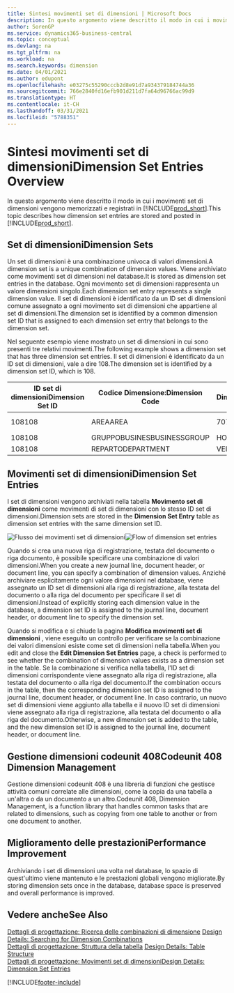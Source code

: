 ```yaml
---
title: Sintesi movimenti set di dimensioni | Microsoft Docs
description: In questo argomento viene descritto il modo in cui i movimenti set di dimensioni vengono memorizzati e registrati in Dynamcis 365.
author: SorenGP
ms.service: dynamics365-business-central
ms.topic: conceptual
ms.devlang: na
ms.tgt_pltfrm: na
ms.workload: na
ms.search.keywords: dimension
ms.date: 04/01/2021
ms.author: edupont
ms.openlocfilehash: e03275c55290cccb2d8e91d7a934379184744a36
ms.sourcegitcommit: 766e2840fd16efb901d211d7fa64d96766ac99d9
ms.translationtype: HT
ms.contentlocale: it-CH
ms.lasthandoff: 03/31/2021
ms.locfileid: "5788351"
---
```

# <a name="dimension-set-entries-overview"></a><span data-ttu-id="3d645-103">Sintesi movimenti set di dimensioni</span><span class="sxs-lookup"><span data-stu-id="3d645-103">Dimension Set Entries Overview</span></span>
<span data-ttu-id="3d645-104">In questo argomento viene descritto il modo in cui i movimenti set di dimensioni vengono memorizzati e registrati in [!INCLUDE[prod_short](includes/prod_short.md)].</span><span class="sxs-lookup"><span data-stu-id="3d645-104">This topic describes how dimension set entries are stored and posted in [!INCLUDE[prod_short](includes/prod_short.md)].</span></span>  

## <a name="dimension-sets"></a><span data-ttu-id="3d645-105">Set di dimensioni</span><span class="sxs-lookup"><span data-stu-id="3d645-105">Dimension Sets</span></span>  
<span data-ttu-id="3d645-106">Un set di dimensioni è una combinazione univoca di valori dimensioni.</span><span class="sxs-lookup"><span data-stu-id="3d645-106">A dimension set is a unique combination of dimension values.</span></span> <span data-ttu-id="3d645-107">Viene archiviato come movimenti set di dimensioni nel database.</span><span class="sxs-lookup"><span data-stu-id="3d645-107">It is stored as dimension set entries in the database.</span></span> <span data-ttu-id="3d645-108">Ogni movimento set di dimensioni rappresenta un valore dimensioni singolo.</span><span class="sxs-lookup"><span data-stu-id="3d645-108">Each dimension set entry represents a single dimension value.</span></span> <span data-ttu-id="3d645-109">Il set di dimensioni è identificato da un ID set di dimensioni comune assegnato a ogni movimento set di dimensioni che appartiene al set di dimensioni.</span><span class="sxs-lookup"><span data-stu-id="3d645-109">The dimension set is identified by a common dimension set ID that is assigned to each dimension set entry that belongs to the dimension set.</span></span>  

<span data-ttu-id="3d645-110">Nel seguente esempio viene mostrato un set di dimensioni in cui sono presenti tre relativi movimenti.</span><span class="sxs-lookup"><span data-stu-id="3d645-110">The following example shows a dimension set that has three dimension set entries.</span></span> <span data-ttu-id="3d645-111">Il set di dimensioni è identificato da un ID set di dimensioni, vale a dire 108.</span><span class="sxs-lookup"><span data-stu-id="3d645-111">The dimension set is identified by a dimension set ID, which is 108.</span></span>  

|<span data-ttu-id="3d645-112">ID set di dimensioni</span><span class="sxs-lookup"><span data-stu-id="3d645-112">Dimension Set ID</span></span>|<span data-ttu-id="3d645-113">Codice Dimensione:</span><span class="sxs-lookup"><span data-stu-id="3d645-113">Dimension Code</span></span>|<span data-ttu-id="3d645-114">Codice Valore Dimensioni:</span><span class="sxs-lookup"><span data-stu-id="3d645-114">Dimension Value Code</span></span>|<span data-ttu-id="3d645-115">Nome valore dimensioni</span><span class="sxs-lookup"><span data-stu-id="3d645-115">Dimension Value Name</span></span>|  
|----------------------|--------------------|--------------------------|--------------------------|  
|<span data-ttu-id="3d645-116">108</span><span class="sxs-lookup"><span data-stu-id="3d645-116">108</span></span>|<span data-ttu-id="3d645-117">AREA</span><span class="sxs-lookup"><span data-stu-id="3d645-117">AREA</span></span>|<span data-ttu-id="3d645-118">70</span><span class="sxs-lookup"><span data-stu-id="3d645-118">70</span></span>|<span data-ttu-id="3d645-119">Nord America</span><span class="sxs-lookup"><span data-stu-id="3d645-119">America North</span></span>|  
|<span data-ttu-id="3d645-120">108</span><span class="sxs-lookup"><span data-stu-id="3d645-120">108</span></span>|<span data-ttu-id="3d645-121">GRUPPOBUSINES</span><span class="sxs-lookup"><span data-stu-id="3d645-121">BUSINESSGROUP</span></span>|<span data-ttu-id="3d645-122">HOME</span><span class="sxs-lookup"><span data-stu-id="3d645-122">HOME</span></span>|<span data-ttu-id="3d645-123">Home</span><span class="sxs-lookup"><span data-stu-id="3d645-123">Home</span></span>|  
|<span data-ttu-id="3d645-124">108</span><span class="sxs-lookup"><span data-stu-id="3d645-124">108</span></span>|<span data-ttu-id="3d645-125">REPARTO</span><span class="sxs-lookup"><span data-stu-id="3d645-125">DEPARTMENT</span></span>|<span data-ttu-id="3d645-126">VENDITE</span><span class="sxs-lookup"><span data-stu-id="3d645-126">SALES</span></span>|<span data-ttu-id="3d645-127">Vendite</span><span class="sxs-lookup"><span data-stu-id="3d645-127">Sales</span></span>|  

## <a name="dimension-set-entries"></a><span data-ttu-id="3d645-128">Movimenti set di dimensioni</span><span class="sxs-lookup"><span data-stu-id="3d645-128">Dimension Set Entries</span></span>  
<span data-ttu-id="3d645-129">I set di dimensioni vengono archiviati nella tabella **Movimento set di dimensioni** come movimenti di set di dimensioni con lo stesso ID set di dimensioni.</span><span class="sxs-lookup"><span data-stu-id="3d645-129">Dimension sets are stored in the **Dimension Set Entry** table as dimension set entries with the same dimension set ID.</span></span>  

<span data-ttu-id="3d645-130">![Flusso dei movimenti set di dimensioni](media/dimensionentrynav7.png "Flusso dei movimenti set di dimensioni")</span><span class="sxs-lookup"><span data-stu-id="3d645-130">![Flow of dimension set entries](media/dimensionentrynav7.png "Flow of dimension set entries")</span></span>  

<span data-ttu-id="3d645-131">Quando si crea una nuova riga di registrazione, testata del documento o riga documento, è possibile specificare una combinazione di valori dimensioni.</span><span class="sxs-lookup"><span data-stu-id="3d645-131">When you create a new journal line, document header, or document line, you can specify a combination of dimension values.</span></span> <span data-ttu-id="3d645-132">Anziché archiviare esplicitamente ogni valore dimensioni nel database, viene assegnato un ID set di dimensioni alla riga di registrazione, alla testata del documento o alla riga del documento per specificare il set di dimensioni.</span><span class="sxs-lookup"><span data-stu-id="3d645-132">Instead of explicitly storing each dimension value in the database, a dimension set ID is assigned to the journal line, document header, or document line to specify the dimension set.</span></span>  

<span data-ttu-id="3d645-133">Quando si modifica e si chiude la pagina **Modifica movimenti set di dimensioni** , viene eseguito un controllo per verificare se la combinazione dei valori dimensioni esiste come set di dimensioni nella tabella.</span><span class="sxs-lookup"><span data-stu-id="3d645-133">When you edit and close the **Edit Dimension Set Entries** page, a check is performed to see whether the combination of dimension values exists as a dimension set in the table.</span></span> <span data-ttu-id="3d645-134">Se la combinazione si verifica nella tabella, l'ID set di dimensioni corrispondente viene assegnato alla riga di registrazione, alla testata del documento o alla riga del documento.</span><span class="sxs-lookup"><span data-stu-id="3d645-134">If the combination occurs in the table, then the corresponding dimension set ID is assigned to the journal line, document header, or document line.</span></span> <span data-ttu-id="3d645-135">In caso contrario, un nuovo set di dimensioni viene aggiunto alla tabella e il nuovo ID set di dimensioni viene assegnato alla riga di registrazione, alla testata del documento o alla riga del documento.</span><span class="sxs-lookup"><span data-stu-id="3d645-135">Otherwise, a new dimension set is added to the table, and the new dimension set ID is assigned to the journal line, document header, or document line.</span></span>

## <a name="codeunit-408-dimension-management"></a><span data-ttu-id="3d645-136">Gestione dimensioni codeunit 408</span><span class="sxs-lookup"><span data-stu-id="3d645-136">Codeunit 408 Dimension Management</span></span>
<span data-ttu-id="3d645-137">Gestione dimensioni codeunit 408 è una libreria di funzioni che gestisce attività comuni correlate alle dimensioni, come la copia da una tabella a un'altra o da un documento a un altro.</span><span class="sxs-lookup"><span data-stu-id="3d645-137">Codeunit 408, Dimension Management, is a function library that handles common tasks that are related to dimensions, such as copying from one table to another or from one document to another.</span></span>

## <a name="performance-improvement"></a><span data-ttu-id="3d645-138">Miglioramento delle prestazioni</span><span class="sxs-lookup"><span data-stu-id="3d645-138">Performance Improvement</span></span>  
<span data-ttu-id="3d645-139">Archiviando i set di dimensioni una volta nel database, lo spazio di quest'ultimo viene mantenuto e le prestazioni globali vengono migliorate.</span><span class="sxs-lookup"><span data-stu-id="3d645-139">By storing dimension sets once in the database, database space is preserved and overall performance is improved.</span></span>  

## <a name="see-also"></a><span data-ttu-id="3d645-140">Vedere anche</span><span class="sxs-lookup"><span data-stu-id="3d645-140">See Also</span></span>
<span data-ttu-id="3d645-141">[Dettagli di progettazione: Ricerca delle combinazioni di dimensione](design-details-searching-for-dimension-combinations.md) </span><span class="sxs-lookup"><span data-stu-id="3d645-141">[Design Details: Searching for Dimension Combinations](design-details-searching-for-dimension-combinations.md) </span></span>  
<span data-ttu-id="3d645-142">[Dettagli di progettazione: Struttura della tabella](design-details-table-structure.md) </span><span class="sxs-lookup"><span data-stu-id="3d645-142">[Design Details: Table Structure](design-details-table-structure.md) </span></span>  
[<span data-ttu-id="3d645-143">Dettagli di progettazione: Movimenti set di dimensioni</span><span class="sxs-lookup"><span data-stu-id="3d645-143">Design Details: Dimension Set Entries</span></span>](design-details-dimension-set-entries.md)   


[!INCLUDE[footer-include](includes/footer-banner.md)]

